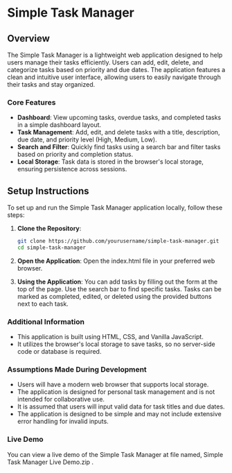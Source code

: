 # Simple Task Manager

## Overview
The Simple Task Manager is a lightweight web application designed to help users manage their tasks efficiently. Users can add, edit, delete, and categorize tasks based on priority and due dates. The application features a clean and intuitive user interface, allowing users to easily navigate through their tasks and stay organized.

### Core Features
- **Dashboard**: View upcoming tasks, overdue tasks, and completed tasks in a simple dashboard layout.
- **Task Management**: Add, edit, and delete tasks with a title, description, due date, and priority level (High, Medium, Low).
- **Search and Filter**: Quickly find tasks using a search bar and filter tasks based on priority and completion status.
- **Local Storage**: Task data is stored in the browser's local storage, ensuring persistence across sessions.

## Setup Instructions

To set up and run the Simple Task Manager application locally, follow these steps:

1. **Clone the Repository**:
   ```bash
   git clone https://github.com/yourusername/simple-task-manager.git
   cd simple-task-manager
2. **Open the Application**:
Open the index.html file in your preferred web browser.

3. **Using the Application**:
You can add tasks by filling out the form at the top of the page.
Use the search bar to find specific tasks.
Tasks can be marked as completed, edited, or deleted using the provided buttons next to each task.

### Additional Information
- This application is built using HTML, CSS, and Vanilla JavaScript.
- It utilizes the browser's local storage to save tasks, so no server-side code or database is required.

### Assumptions Made During Development
- Users will have a modern web browser that supports local storage.
- The application is designed for personal task management and is not intended for collaborative use.
- It is assumed that users will input valid data for task titles and due dates.
- The application is designed to be simple and may not include extensive error handling for invalid inputs.

### Live Demo
You can view a live demo of the Simple Task Manager at file named, Simple Task Manager Live Demo.zip .
